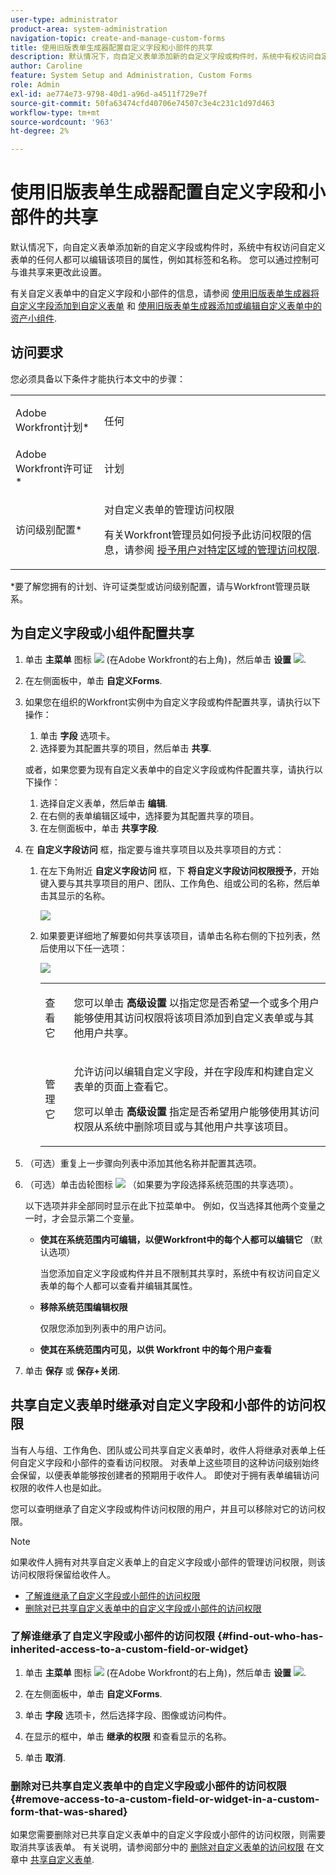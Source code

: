 ```yaml
---
user-type: administrator
product-area: system-administration
navigation-topic: create-and-manage-custom-forms
title: 使用旧版表单生成器配置自定义字段和小部件的共享
description: 默认情况下，向自定义表单添加新的自定义字段或构件时，系统中有权访问自定义表单的任何人都可以编辑该项目的属性，例如其标签和名称。 您可以通过控制可与谁共享来更改此设置。
author: Caroline
feature: System Setup and Administration, Custom Forms
role: Admin
exl-id: ae774e73-9798-40d1-a96d-a4511f729e7f
source-git-commit: 50fa63474cfd40706e74507c3e4c231c1d97d463
workflow-type: tm+mt
source-wordcount: '963'
ht-degree: 2%

---
```


# 使用旧版表单生成器配置自定义字段和小部件的共享

默认情况下，向自定义表单添加新的自定义字段或构件时，系统中有权访问自定义表单的任何人都可以编辑该项目的属性，例如其标签和名称。 您可以通过控制可与谁共享来更改此设置。

有关自定义表单中的自定义字段和小部件的信息，请参阅 [使用旧版表单生成器将自定义字段添加到自定义表单](../../../administration-and-setup/customize-workfront/create-manage-custom-forms/add-a-custom-field-to-a-custom-form.md) 和 [使用旧版表单生成器添加或编辑自定义表单中的资产小组件](../../../administration-and-setup/customize-workfront/create-manage-custom-forms/add-widget-or-edit-its-properties-in-a-custom-form.md).

## 访问要求

您必须具备以下条件才能执行本文中的步骤：

<table style="table-layout:auto"> 
 <col> 
 <col> 
 <tbody> 
  <tr data-mc-conditions=""> 
   <td role="rowheader"> <p>Adobe Workfront计划*</p> </td> 
   <td>任何</td> 
  </tr> 
  <tr> 
   <td role="rowheader">Adobe Workfront许可证*</td> 
   <td>计划</td> 
  </tr> 
  <tr data-mc-conditions=""> 
   <td role="rowheader">访问级别配置*</td> 
   <td> <p>对自定义表单的管理访问权限</p> <p>有关Workfront管理员如何授予此访问权限的信息，请参阅 <a href="../../../administration-and-setup/add-users/configure-and-grant-access/grant-users-admin-access-certain-areas.md" class="MCXref xref">授予用户对特定区域的管理访问权限</a>.</p> </td> 
  </tr> 
 </tbody> 
</table>

&#42;要了解您拥有的计划、许可证类型或访问级别配置，请与Workfront管理员联系。

## 为自定义字段或小组件配置共享

1. 单击 **主菜单** 图标 ![](assets/main-menu-icon.png) (在Adobe Workfront的右上角)，然后单击 **设置** ![](assets/gear-icon-settings.png).

1. 在左侧面板中，单击 **自定义Forms**.
1. 如果您在组织的Workfront实例中为自定义字段或构件配置共享，请执行以下操作：

   1. 单击 **字段** 选项卡。
   1. 选择要为其配置共享的项目，然后单击 **共享**.

   或者，如果您要为现有自定义表单中的自定义字段或构件配置共享，请执行以下操作：

   1. 选择自定义表单，然后单击 **编辑**.
   1. 在右侧的表单编辑区域中，选择要为其配置共享的项目。
   1. 在左侧面板中，单击 **共享字段**.

1. 在 **自定义字段访问** 框，指定要与谁共享项目以及共享项目的方式：

   1. 在左下角附近 **自定义字段访问** 框，下 **将自定义字段访问权限授予**，开始键入要与其共享项目的用户、团队、工作角色、组或公司的名称，然后单击其显示的名称。

      ![](assets/share-field-give-access-to.jpg)

   1. 如果要更详细地了解要如何共享该项目，请单击名称右侧的下拉列表，然后使用以下任一选项：

      ![](assets/share-field-view-mng-options.jpg)

      <table style="table-layout:auto"> 
       <col> 
       <col> 
       <tbody> 
        <tr> 
         <td role="rowheader">查看它</td> 
         <td> <p>您可以单击 <strong>高级设置</strong> 以指定您是否希望一个或多个用户能够使用其访问权限将该项目添加到自定义表单或与其他用户共享。</p> </td> 
        </tr> 
        <tr> 
         <td role="rowheader">管理它</td> 
         <td> <p>允许访问以编辑自定义字段，并在字段库和构建自定义表单的页面上查看它。</p> <p>您可以单击 <strong>高级设置</strong> 指定是否希望用户能够使用其访问权限从系统中删除项目或与其他用户共享该项目。</p> </td> 
        </tr> 
       </tbody> 
      </table>

1. （可选）重复上一步骤向列表中添加其他名称并配置其选项。
1. （可选）单击齿轮图标 ![](assets/gear-icon-settings.png) （如果要为字段选择系统范围的共享选项）。

   以下选项并非全部同时显示在此下拉菜单中。 例如，仅当选择其他两个变量之一时，才会显示第二个变量。

   * **使其在系统范围内可编辑，以便Workfront中的每个人都可以编辑它** （默认选项）

     当您添加自定义字段或构件并且不限制其共享时，系统中有权访问自定义表单的每个人都可以查看并编辑其属性。

   * **移除系统范围编辑权限**

     仅限您添加到列表中的用户访问。

   * **使其在系统范围内可见，以供 Workfront 中的每个用户查看**

1. 单击 **保存** 或 **保存+关闭**.

## 共享自定义表单时继承对自定义字段和小部件的访问权限

当有人与组、工作角色、团队或公司共享自定义表单时，收件人将继承对表单上任何自定义字段和小部件的查看访问权限。 对表单上这些项目的这种访问级别始终会保留，以便表单能够按创建者的预期用于收件人。 即使对于拥有表单编辑访问权限的收件人也是如此。

您可以查明继承了自定义字段或构件访问权限的用户，并且可以移除对它的访问权限。

>[!NOTE]
>
>如果收件人拥有对共享自定义表单上的自定义字段或小部件的管理访问权限，则该访问权限将保留给收件人。

* [了解谁继承了自定义字段或小部件的访问权限](#find-out-who-has-inherited-access-to-a-custom-field-or-widget)
* [删除对已共享自定义表单中的自定义字段或小部件的访问权限](#remove-access-to-a-custom-field-or-widget-in-a-custom-form-that-was-shared)

### 了解谁继承了自定义字段或小部件的访问权限 {#find-out-who-has-inherited-access-to-a-custom-field-or-widget}

1. 单击 **主菜单** 图标 ![](assets/main-menu-icon.png) (在Adobe Workfront的右上角)，然后单击 **设置** ![](assets/gear-icon-settings.png).

1. 在左侧面板中，单击 **自定义Forms**.
1. 单击 **字段** 选项卡，然后选择字段、图像或访问构件。
1. 在显示的框中，单击 **继承的权限** 和查看显示的名称。
1. 单击 **取消**.

### 删除对已共享自定义表单中的自定义字段或小部件的访问权限 {#remove-access-to-a-custom-field-or-widget-in-a-custom-form-that-was-shared}

如果您需要删除对已共享自定义表单中的自定义字段或小部件的访问权限，则需要取消共享该表单。 有关说明，请参阅部分中的 [删除对自定义表单的访问权限](../../../administration-and-setup/customize-workfront/create-manage-custom-forms/share-access-to-a-custom-form.md#unshare) 在文章中 [共享自定义表单](../../../administration-and-setup/customize-workfront/create-manage-custom-forms/share-access-to-a-custom-form.md).
